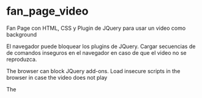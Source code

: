 # fan_page_video
Fan Page con HTML, CSS y Plugin de JQuery para usar un video como background 

El navegador puede bloquear los plugins de JQuery. Cargar secuencias de de comandos inseguros en el navegador en caso de que el video
no se reproduzca.

The browser can block JQuery add-ons. Load insecure scripts in the browser in case the video does not play

The
